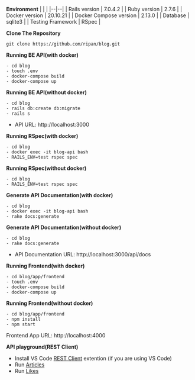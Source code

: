 **Environment**
|  |  |
|--|--|
| Rails version | 7.0.4.2  |
| Ruby version | 2.7.6  |
| Docker version | 20.10.21  |
| Docker Compose version | 2.13.0  |
| Database | sqlite3  |
| Testing Framework | RSpec  |

**Clone The Repository**
```
git clone https://github.com/ripan/blog.git
```

**Running BE API(with docker)** 
```
- cd blog
- touch .env
- docker-compose build
- docker-compose up
```
**Running BE API(without docker)** 
```
- cd blog
- rails db:create db:migrate
- rails s
```

- API URL: http://localhost:3000

**Running RSpec(with docker)** 
```
- cd blog
- docker exec -it blog-api bash
- RAILS_ENV=test rspec spec
```
**Running RSpec(without docker)** 
```
- cd blog
- RAILS_ENV=test rspec spec
```

**Generate API Documentation(with docker)** 
```
- cd blog
- docker exec -it blog-api bash
- rake docs:generate
```
**Generate API Documentation(without docker)** 
```
- cd blog
- rake docs:generate
```
- API Documentation URL: http://localhost:3000/api/docs

**Running Frontend(with docker)** 
```
- cd blog/app/frontend
- touch .env
- docker-compose build
- docker-compose up
```
**Running Frontend(without docker)** 
```
- cd blog/app/frontend
- npm install
- npm start
```

Frontend App URL: http://localhost:4000

**API playground(REST Client)** 
- Install VS Code [REST Client](https://marketplace.visualstudio.com/items?itemName=humao.rest-client) extention (if you are using VS Code)
- Run [Articles](doc/rest_client/articles.http)
- Run [Likes](doc/rest_client/likes.http)
